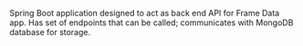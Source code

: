 Spring Boot application designed to act as back end API for Frame Data app. Has set of endpoints that can be called; communicates with MongoDB database for storage.
